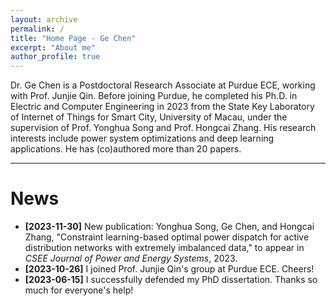 ```yaml
---
layout: archive
permalink: /
title: "Home Page - Ge Chen"
excerpt: "About me"
author_profile: true
---
```



Dr. Ge Chen is a Postdoctoral Research Associate at Purdue ECE, working with Prof. Junjie Qin. Before joining Purdue, he completed his Ph.D. in Electric and Computer Engineering in 2023 from the State Key Laboratory of Internet of Things for Smart City, University of Macau, under the supervision of Prof. Yonghua Song and Prof. Hongcai Zhang. His research interests include power system optimizations and deep learning applications. He has (co)authored more than 20 papers.

------

News
======
- **[2023-11-30]**  New publication: Yonghua Song, Ge Chen, and Hongcai Zhang, "Constraint learning-based optimal power dispatch for active distribution networks with extremely imbalanced data," to appear in *CSEE Journal of Power and Energy Systems*, 2023.
- **[2023-10-26]**  I joined Prof. Junjie Qin's group at Purdue ECE. Cheers! 
- **[2023-06-15]**  I successfully defended my PhD dissertation. Thanks so much for everyone's help!



